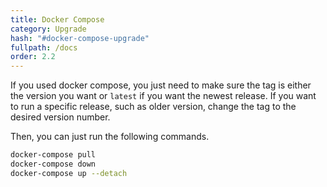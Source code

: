 ```yaml
---
title: Docker Compose
category: Upgrade
hash: "#docker-compose-upgrade"
fullpath: /docs
order: 2.2
---
```


If you used docker compose, you just need to make sure the tag is either the version you want or `latest` if you want the newest release. If you want to run a specific release, such as older version, change the tag to the desired version number.

Then, you can just run the following commands.

```bash
docker-compose pull
docker-compose down
docker-compose up --detach
